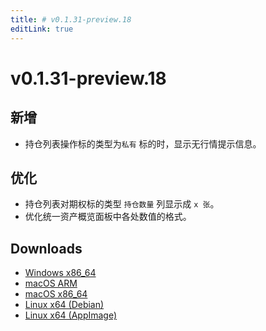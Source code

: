 ```yaml
---
title: # v0.1.31-preview.18
editLink: true
---
```


# v0.1.31-preview.18 <Badge type="warning" text="preview" />

## 新增

- 持仓列表操作标的类型为`私有` 标的时，显示无行情提示信息。

## 优化

- 持仓列表对期权标的类型 `持仓数量` 列显示成 `x 张`。
- 优化统一资产概览面板中各处数值的格式。

## Downloads

- [Windows x86_64](https://assets.lbkrs.com/github/release/longbridge-desktop/preview/longbridge-v0.1.31-preview.18-windows-x86_64.exe)
- [macOS ARM](https://assets.lbkrs.com/github/release/longbridge-desktop/preview/longbridge-v0.1.31-preview.18-macos-aarch64.dmg)
- [macOS x86_64](https://assets.lbkrs.com/github/release/longbridge-desktop/preview/longbridge-v0.1.31-preview.18-macos-x86_64.dmg)
- [Linux x64 (Debian)](https://assets.lbkrs.com/github/release/longbridge-desktop/preview/longbridge-v0.1.31-preview.18-linux-x86_64.deb)
- [Linux x64 (AppImage)](https://assets.lbkrs.com/github/release/longbridge-desktop/preview/longbridge-v0.1.31-preview.18-linux-x86_64.AppImage)